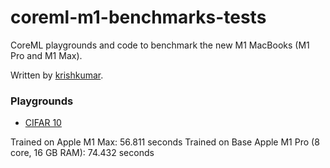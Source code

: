 # coreml-m1-benchmarks-tests

CoreML playgrounds and code to benchmark the new M1 MacBooks (M1 Pro and M1 Max).

Written by [krishkumar](https://github.com/krishkumar).

### Playgrounds 

- [CIFAR 10](00_cifar10_tinyvgg_benchmark.playground)

Trained on Apple M1 Max: 56.811 seconds
Trained on Base Apple M1 Pro (8 core, 16 GB RAM): 74.432 seconds
